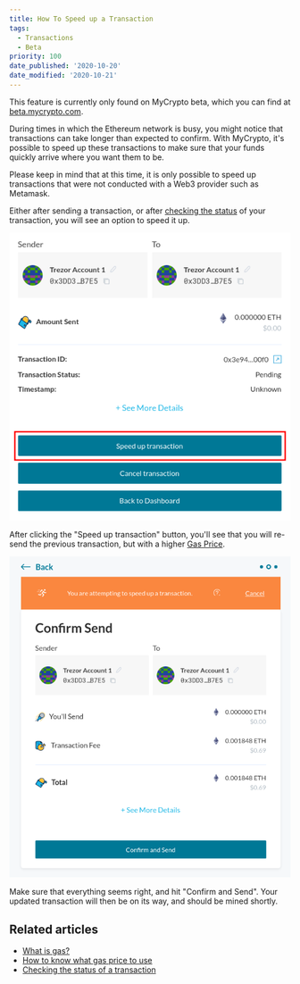 ```yaml
---
title: How To Speed up a Transaction
tags:
  - Transactions
  - Beta
priority: 100
date_published: '2020-10-20'
date_modified: '2020-10-21'
---
```


<Alert>

This feature is currently only found on MyCrypto beta, which you can find at [beta.mycrypto.com](https://beta.mycrypto.com/).

</Alert>

During times in which the Ethereum network is busy, you might notice that transactions can take longer than expected to confirm. With MyCrypto, it's possible to speed up these transactions to make sure that your funds quickly arrive where you want them to be.

Please keep in mind that at this time, it is only possible to speed up transactions that were not conducted with a  Web3 provider such as Metamask.

Either after sending a transaction, or after [checking the status](/how-to/sending/checking-the-status-of-a-transaction) of your transaction, you will see an option to speed it up.

![Pending transaction overview](../../assets/how-to/sending/how-to-speed-up-a-transaction/pending-overview.png)

After clicking the "Speed up transaction" button, you'll see that you will re-send the previous transaction, but with a higher [Gas Price](/how-to/sending/how-to-know-what-gas-price-to-use).

![Confirm updated transaction](../../assets/how-to/sending/how-to-speed-up-a-transaction/confirm-updated-transaction.png)

Make sure that everything seems right, and hit "Confirm and Send". Your updated transaction will then be on its way, and should be mined shortly.

## Related articles

- [What is gas?](/general-knowledge/ethereum-blockchain/what-is-gas)
- [How to know what gas price to use](/how-to/sending/how-to-know-what-gas-price-to-use)
- [Checking the status of a transaction](/how-to/sending/checking-the-status-of-a-transaction)
